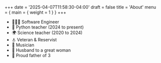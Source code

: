 +++
date = '2025-04-07T11:58:30-04:00'
draft = false
title = 'About'
menu = { main = { weight = 1 } }
+++

- 🧑🏻‍💻 Software Engineer
- 🐍 Python teacher (2024 to present)
- 🌍 Science teacher (2020 to 2024)
- ⚓ Veteran & Reservist
- 🎵 Musician
- 💖 Husband to a great woman
- 🚸 Proud father of 3
